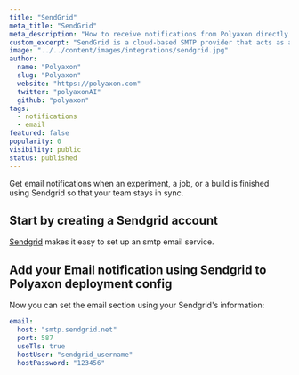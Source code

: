 ```yaml
---
title: "SendGrid"
meta_title: "SendGrid"
meta_description: "How to receive notifications from Polyaxon directly to your email using Sendgrid. Get email notifications when an experiment, job, build is finished using Sendgrid so that your team stays in sync."
custom_excerpt: "SendGrid is a cloud-based SMTP provider that acts as an email delivery engine, allowing you to send email without the cost and complexity of maintaining your own email servers."
image: "../../content/images/integrations/sendgrid.jpg"
author:
  name: "Polyaxon"
  slug: "Polyaxon"
  website: "https://polyaxon.com"
  twitter: "polyaxonAI"
  github: "polyaxon"
tags: 
  - notifications
  - email
featured: false
popularity: 0
visibility: public
status: published
---
```


Get email notifications when an experiment, a job, or a build is finished using Sendgrid so that your team stays in sync.

## Start by creating a Sendgrid account

[Sendgrid](https://sendgrid.com/solutions/smtp-service/) makes it easy to set up an smtp email service.

## Add your Email notification using Sendgrid to Polyaxon deployment config

Now you can set the email section using your Sendgrid's information:

```yaml
email:
  host: "smtp.sendgrid.net"
  port: 587
  useTls: true
  hostUser: "sendgrid_username"
  hostPassword: "123456"
```
